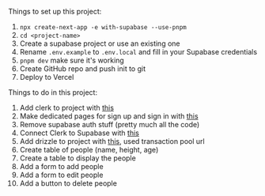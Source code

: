 Things to set up this project:

1. `npx create-next-app -e with-supabase --use-pnpm`
2. `cd <project-name>`
3. Create a supabase project or use an existing one
4. Rename `.env.example` to `.env.local` and fill in your Supabase credentials
5. `pnpm dev` make sure it's working
6. Create GitHub repo and push init to git
7. Deploy to Vercel

Things to do in this project:

1. Add clerk to project with [this](https://clerk.com/docs/quickstarts/nextjs)
2. Make dedicated pages for sign up and sign in with [this](https://clerk.com/docs/references/nextjs/custom-signup-signin-pages)
3. Remove supabase auth stuff (pretty much all the code)
4. Connect Clerk to Supabase with [this](https://supabase.com/partners/integrations/clerk)
5. Add drizzle to project with [this](https://orm.drizzle.team/docs/get-started/supabase-new), used transaction pool url
6. Create table of people (name, height, age)
7. Create a table to display the people
8. Add a form to add people
9. Add a form to edit people
10. Add a button to delete people
